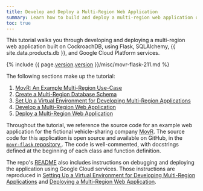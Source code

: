 ```yaml
---
title: Develop and Deploy a Multi-Region Web Application
summary: Learn how to build and deploy a multi-region web application on CockroachDB, using Flask, SQLAlchemy, CockroachDB Cloud, and Google Cloud services.
toc: true
---
```


This tutorial walks you through developing and deploying a multi-region web application built on CockroachDB, using Flask, SQLAlchemy, {{ site.data.products.db }}, and Google Cloud Platform services.

{% include {{ page.[version](cluster-settings.html#setting-version).[version](cluster-settings.html#setting-version) }}/misc/movr-flask-211.md %}

The following sections make up the tutorial:

1. [MovR: An Example Multi-Region Use-Case](multi-region-use-case.html)
1. [Create a Multi-Region Database Schema](multi-region-database.html)
1. [Set Up a Virtual Environment for Developing Multi-Region Applications](multi-region-setup.html)
1. [Develop a Multi-Region Web Application](multi-region-application.html)
1. [Deploy a Multi-Region Web Application](multi-region-deployment.html)

Throughout the tutorial, we reference the source code for an example web application for the fictional vehicle-sharing company [MovR](movr.html). The source code for this application is open source and available on GitHub, in the [`movr-flask` repository ](https://github.com/cockroachlabs/movr-flask/tree/v1.0). The code is well-commented, with docstrings defined at the beginning of each class and function definition.

The repo's [README](https://github.com/cockroachlabs/movr-flask/blob/v1.0/README.md) also includes instructions on debugging and deploying the application using Google Cloud services. Those instructions are reproduced in [Setting Up a Virtual Environment for Developing Multi-Region Applications](multi-region-setup.html) and [Deploying a Multi-Region Web Application](multi-region-deployment.html).

<!-- {% include {{ page.[version](cluster-settings.html#setting-version).[version](cluster-settings.html#setting-version) }}/misc/movr-live-demo.md %} -->
